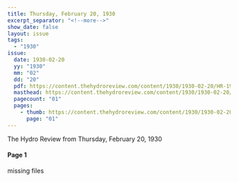 ```yaml
---
title: Thursday, February 20, 1930
excerpt_separator: "<!--more-->"
show_date: false
layout: issue
tags:
  - "1930"
issue:
  date: 1930-02-20
  yy: "1930"
  mm: "02"
  dd: "20"
  pdf: https://content.thehydroreview.com/content/1930/1930-02-20/HR-1930-02-20.pdf
  masthead: https://content.thehydroreview.com/content/1930/1930-02-20/masthead/HR-1930-02-20.jpg
  pagecount: "01"
  pages:
    - thumb: https://content.thehydroreview.com/content/1930/1930-02-20/thumbnails/HR-1930-02-20-01.jpg
      page: "01"
---
```


The Hydro Review from Thursday, February 20, 1930

<!--more-->

<h4>Page 1</h4>
<p>missing files</p>
